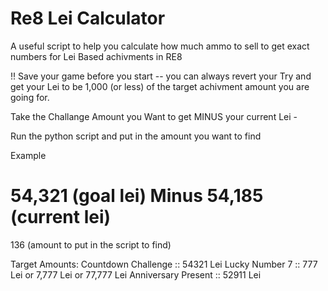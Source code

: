 # Re8 Lei Calculator
A useful script to help you calculate how much ammo to sell to get exact numbers for Lei Based achivments in RE8

!! Save your game before you start -- you can always revert your 
Try and get your Lei to be 1,000 (or less) of the target achivment amount you are going for. 

Take the Challange Amount you Want to get MINUS your current Lei - 

Run the python script and put in the amount you want to find

Example

54,321 (goal lei)
Minus
54,185 (current lei)
=
136 (amount to put in the script to find)

Target Amounts: 
Countdown Challenge :: 54321 Lei
Lucky Number 7 :: 777 Lei or 7,777 Lei or 77,777 Lei
Anniversary Present :: 52911 Lei

